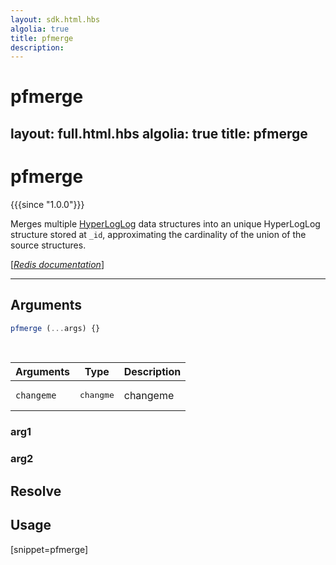```yaml
---
layout: sdk.html.hbs
algolia: true
title: pfmerge
description:
---
```


# pfmerge
layout: full.html.hbs
algolia: true
title: pfmerge
---

# pfmerge

{{{since "1.0.0"}}}

Merges multiple [HyperLogLog](https://en.wikipedia.org/wiki/HyperLogLog) data structures into an unique HyperLogLog structure stored at `_id`, approximating the cardinality of the union of the source structures.

[[_Redis documentation_]](https://redis.io/commands/pfmerge)

---

## Arguments

```js
pfmerge (...args) {}

```

<br/>

| Arguments    | Type    | Description |
|--------------|---------|-------------|
| ``changeme`` | <pre>changme</pre> | changeme    |

### arg1

### arg2

## Resolve

## Usage

[snippet=pfmerge]
